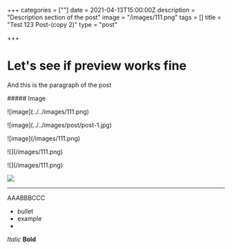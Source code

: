 +++
categories = [""]
date = 2021-04-13T15:00:00Z
description = "Description section of the post"
image = "/images/111.png"
tags = []
title = "Test 123 Post-(copy 2)"
type = "post"

+++
# Let's see if preview works fine

And this is the paragraph of the post

\##### Image

!\[image\](../../images/111.png)

!\[image\](../../images/post/post-1.jpg)

!\[image\](/images/111.png)

!\[\](/images/111.png)

!\[\](/images/111.png)

![](/images/111.png)

<hr>

AAABBBCCC

* bullet
* example
* 

_Italic_
**Bold**